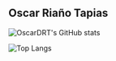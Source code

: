 ## Oscar Riaño Tapias

![OscarDRT's GitHub stats](https://github-readme-stats.vercel.app/api?username=OscarDRT&count_private=true&show_icons=true&theme=blue-green)

![Top Langs](https://github-readme-stats.vercel.app/api/top-langs/?username=OscarDRT&layout=compact&count_private=true&show_icons=true&theme=blue-green)
